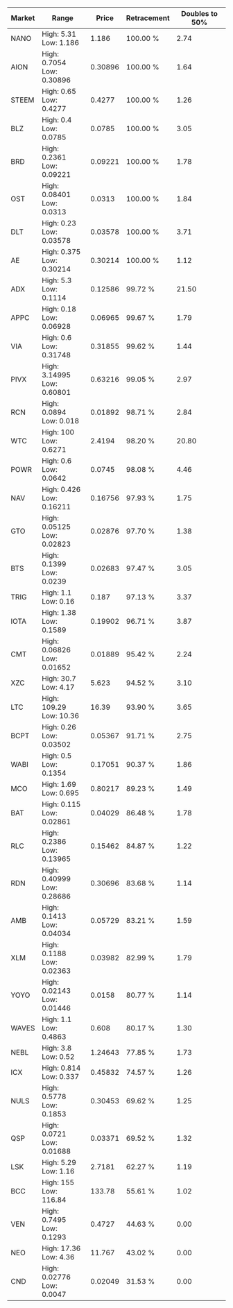 | Market | Range | Price| Retracement | Doubles to 50% |
| --- | --- | --- | --- | --- |
| NANO | High: 5.31<br />Low: 1.186 | 1.186 | 100.00 % | 2.74 |
| AION | High: 0.7054<br />Low: 0.30896 | 0.30896 | 100.00 % | 1.64 |
| STEEM | High: 0.65<br />Low: 0.4277 | 0.4277 | 100.00 % | 1.26 |
| BLZ | High: 0.4<br />Low: 0.0785 | 0.0785 | 100.00 % | 3.05 |
| BRD | High: 0.2361<br />Low: 0.09221 | 0.09221 | 100.00 % | 1.78 |
| OST | High: 0.08401<br />Low: 0.0313 | 0.0313 | 100.00 % | 1.84 |
| DLT | High: 0.23<br />Low: 0.03578 | 0.03578 | 100.00 % | 3.71 |
| AE | High: 0.375<br />Low: 0.30214 | 0.30214 | 100.00 % | 1.12 |
| ADX | High: 5.3<br />Low: 0.1114 | 0.12586 | 99.72 % | 21.50 |
| APPC | High: 0.18<br />Low: 0.06928 | 0.06965 | 99.67 % | 1.79 |
| VIA | High: 0.6<br />Low: 0.31748 | 0.31855 | 99.62 % | 1.44 |
| PIVX | High: 3.14995<br />Low: 0.60801 | 0.63216 | 99.05 % | 2.97 |
| RCN | High: 0.0894<br />Low: 0.018 | 0.01892 | 98.71 % | 2.84 |
| WTC | High: 100<br />Low: 0.6271 | 2.4194 | 98.20 % | 20.80 |
| POWR | High: 0.6<br />Low: 0.0642 | 0.0745 | 98.08 % | 4.46 |
| NAV | High: 0.426<br />Low: 0.16211 | 0.16756 | 97.93 % | 1.75 |
| GTO | High: 0.05125<br />Low: 0.02823 | 0.02876 | 97.70 % | 1.38 |
| BTS | High: 0.1399<br />Low: 0.0239 | 0.02683 | 97.47 % | 3.05 |
| TRIG | High: 1.1<br />Low: 0.16 | 0.187 | 97.13 % | 3.37 |
| IOTA | High: 1.38<br />Low: 0.1589 | 0.19902 | 96.71 % | 3.87 |
| CMT | High: 0.06826<br />Low: 0.01652 | 0.01889 | 95.42 % | 2.24 |
| XZC | High: 30.7<br />Low: 4.17 | 5.623 | 94.52 % | 3.10 |
| LTC | High: 109.29<br />Low: 10.36 | 16.39 | 93.90 % | 3.65 |
| BCPT | High: 0.26<br />Low: 0.03502 | 0.05367 | 91.71 % | 2.75 |
| WABI | High: 0.5<br />Low: 0.1354 | 0.17051 | 90.37 % | 1.86 |
| MCO | High: 1.69<br />Low: 0.695 | 0.80217 | 89.23 % | 1.49 |
| BAT | High: 0.115<br />Low: 0.02861 | 0.04029 | 86.48 % | 1.78 |
| RLC | High: 0.2386<br />Low: 0.13965 | 0.15462 | 84.87 % | 1.22 |
| RDN | High: 0.40999<br />Low: 0.28686 | 0.30696 | 83.68 % | 1.14 |
| AMB | High: 0.1413<br />Low: 0.04034 | 0.05729 | 83.21 % | 1.59 |
| XLM | High: 0.1188<br />Low: 0.02363 | 0.03982 | 82.99 % | 1.79 |
| YOYO | High: 0.02143<br />Low: 0.01446 | 0.0158 | 80.77 % | 1.14 |
| WAVES | High: 1.1<br />Low: 0.4863 | 0.608 | 80.17 % | 1.30 |
| NEBL | High: 3.8<br />Low: 0.52 | 1.24643 | 77.85 % | 1.73 |
| ICX | High: 0.814<br />Low: 0.337 | 0.45832 | 74.57 % | 1.26 |
| NULS | High: 0.5778<br />Low: 0.1853 | 0.30453 | 69.62 % | 1.25 |
| QSP | High: 0.0721<br />Low: 0.01688 | 0.03371 | 69.52 % | 1.32 |
| LSK | High: 5.29<br />Low: 1.16 | 2.7181 | 62.27 % | 1.19 |
| BCC | High: 155<br />Low: 116.84 | 133.78 | 55.61 % | 1.02 |
| VEN | High: 0.7495<br />Low: 0.1293 | 0.4727 | 44.63 % | 0.00 |
| NEO | High: 17.36<br />Low: 4.36 | 11.767 | 43.02 % | 0.00 |
| CND | High: 0.02776<br />Low: 0.0047 | 0.02049 | 31.53 % | 0.00 |
